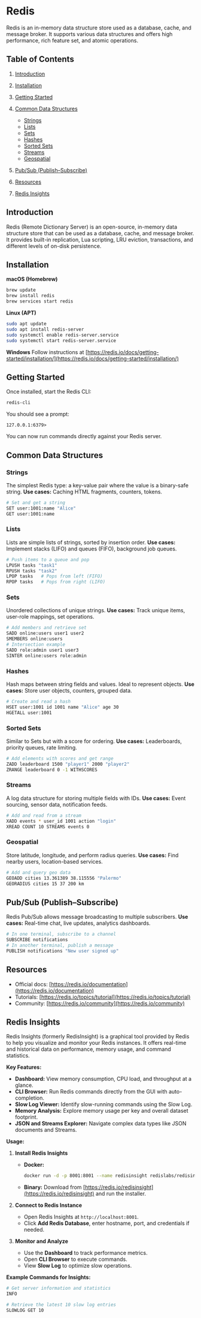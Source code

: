 # Redis

Redis is an in-memory data structure store used as a database, cache, and message broker. It supports various data structures and offers high performance, rich feature set, and atomic operations.

## Table of Contents

1. [Introduction](#introduction)
2. [Installation](#installation)
3. [Getting Started](#getting-started)
4. [Common Data Structures](#common-data-structures)

   * [Strings](#strings)
   * [Lists](#lists)
   * [Sets](#sets)
   * [Hashes](#hashes)
   * [Sorted Sets](#sorted-sets)
   * [Streams](#streams)
   * [Geospatial](#geospatial)
5. [Pub/Sub (Publish–Subscribe)](#pubsub)
6. [Resources](#resources)
7. [Redis Insights](#redis-insights)

## Introduction

Redis (Remote Dictionary Server) is an open-source, in-memory data structure store that can be used as a database, cache, and message broker. It provides built-in replication, Lua scripting, LRU eviction, transactions, and different levels of on-disk persistence.

## Installation

**macOS (Homebrew)**

```bash
brew update
brew install redis
brew services start redis
```

**Linux (APT)**

```bash
sudo apt update
sudo apt install redis-server
sudo systemctl enable redis-server.service
sudo systemctl start redis-server.service
```

**Windows** Follow instructions at [https://redis.io/docs/getting-started/installation/](https://redis.io/docs/getting-started/installation/)

## Getting Started

Once installed, start the Redis CLI:

```bash
redis-cli
```

You should see a prompt:

```
127.0.0.1:6379>
```

You can now run commands directly against your Redis server.

## Common Data Structures

### Strings

The simplest Redis type: a key-value pair where the value is a binary-safe string.
**Use cases:** Caching HTML fragments, counters, tokens.

```bash
# Set and get a string
SET user:1001:name "Alice"
GET user:1001:name
```

### Lists

Lists are simple lists of strings, sorted by insertion order.
**Use cases:** Implement stacks (LIFO) and queues (FIFO), background job queues.

```bash
# Push items to a queue and pop
LPUSH tasks "task1"
RPUSH tasks "task2"
LPOP tasks   # Pops from left (FIFO)
RPOP tasks   # Pops from right (LIFO)
```

### Sets

Unordered collections of unique strings.
**Use cases:** Track unique items, user-role mappings, set operations.

```bash
# Add members and retrieve set
SADD online:users user1 user2
SMEMBERS online:users
# Intersection example
SADD role:admin user1 user3
SINTER online:users role:admin
```

### Hashes

Hash maps between string fields and values. Ideal to represent objects.
**Use cases:** Store user objects, counters, grouped data.

```bash
# Create and read a hash
HSET user:1001 id 1001 name "Alice" age 30
HGETALL user:1001
```

### Sorted Sets

Similar to Sets but with a score for ordering.
**Use cases:** Leaderboards, priority queues, rate limiting.

```bash
# Add elements with scores and get range
ZADD leaderboard 1500 "player1" 2000 "player2"
ZRANGE leaderboard 0 -1 WITHSCORES
```

### Streams

A log data structure for storing multiple fields with IDs.
**Use cases:** Event sourcing, sensor data, notification feeds.

```bash
# Add and read from a stream
XADD events * user_id 1001 action "login"
XREAD COUNT 10 STREAMS events 0
```

### Geospatial

Store latitude, longitude, and perform radius queries.
**Use cases:** Find nearby users, location-based services.

```bash
# Add and query geo data
GEOADD cities 13.361389 38.115556 "Palermo"
GEORADIUS cities 15 37 200 km
```

## Pub/Sub (Publish–Subscribe)

Redis Pub/Sub allows message broadcasting to multiple subscribers.
**Use cases:** Real-time chat, live updates, analytics dashboards.

```bash
# In one terminal, subscribe to a channel
SUBSCRIBE notifications
# In another terminal, publish a message
PUBLISH notifications "New user signed up"
```

## Resources

* Official docs: [https://redis.io/documentation](https://redis.io/documentation)
* Tutorials: [https://redis.io/topics/tutorial](https://redis.io/topics/tutorial)
* Community: [https://redis.io/community](https://redis.io/community)

## Redis Insights

Redis Insights (formerly RedisInsight) is a graphical tool provided by Redis to help you visualize and monitor your Redis instances. It offers real-time and historical data on performance, memory usage, and command statistics.

**Key Features:**

* **Dashboard:** View memory consumption, CPU load, and throughput at a glance.
* **CLI Browser:** Run Redis commands directly from the GUI with auto-completion.
* **Slow Log Viewer:** Identify slow-running commands using the Slow Log.
* **Memory Analysis:** Explore memory usage per key and overall dataset footprint.
* **JSON and Streams Explorer:** Navigate complex data types like JSON documents and Streams.

**Usage:**

1. **Install Redis Insights**

   * **Docker:**

     ```bash
     docker run -d -p 8001:8001 --name redisinsight redislabs/redisinsight:latest
     ```
   * **Binary:** Download from [https://redis.io/redisinsight](https://redis.io/redisinsight) and run the installer.

2. **Connect to Redis Instance**

   * Open Redis Insights at `http://localhost:8001`.
   * Click **Add Redis Database**, enter hostname, port, and credentials if needed.

3. **Monitor and Analyze**

   * Use the **Dashboard** to track performance metrics.
   * Open **CLI Browser** to execute commands.
   * View **Slow Log** to optimize slow operations.

**Example Commands for Insights:**

```bash
# Get server information and statistics
INFO

# Retrieve the latest 10 slow log entries
SLOWLOG GET 10
```
